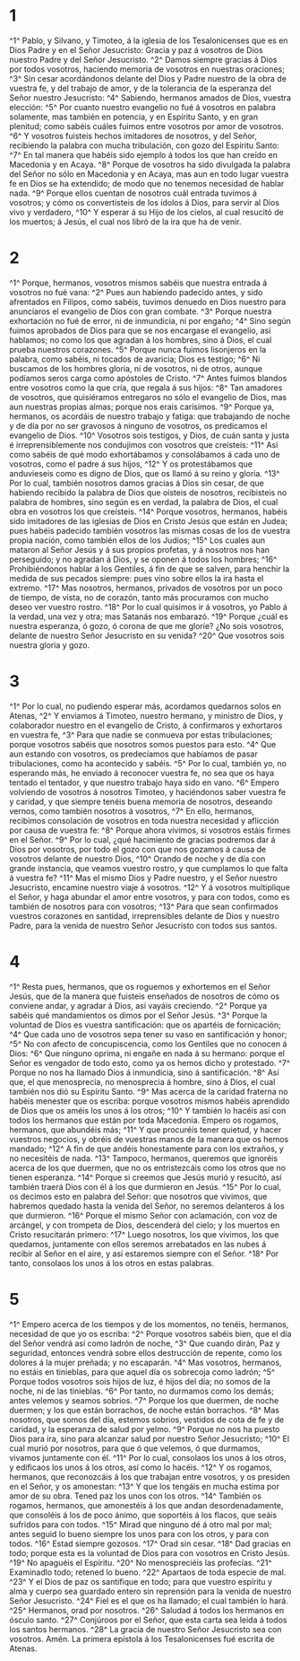 # 1 
^1^ Pablo, y Silvano, y Timoteo, á la iglesia de los Tesalonicenses que es en Dios Padre y en el Señor Jesucristo: Gracia y paz á vosotros de Dios nuestro Padre y del Señor Jesucristo. ^2^ Damos siempre gracias á Dios por todos vosotros, haciendo memoria de vosotros en nuestras oraciones; ^3^ Sin cesar acordándonos delante del Dios y Padre nuestro de la obra de vuestra fe, y del trabajo de amor, y de la tolerancia de la esperanza del Señor nuestro Jesucristo: ^4^ Sabiendo, hermanos amados de Dios, vuestra elección: ^5^ Por cuanto nuestro evangelio no fué á vosotros en palabra solamente, mas también en potencia, y en Espíritu Santo, y en gran plenitud; como sabéis cuáles fuimos entre vosotros por amor de vosotros. ^6^ Y vosotros fuisteis hechos imitadores de nosotros, y del Señor, recibiendo la palabra con mucha tribulación, con gozo del Espíritu Santo: ^7^ En tal manera que habéis sido ejemplo á todos los que han creído en Macedonia y en Acaya. ^8^ Porque de vosotros ha sido divulgada la palabra del Señor no sólo en Macedonia y en Acaya, mas aun en todo lugar vuestra fe en Dios se ha extendido; de modo que no tenemos necesidad de hablar nada. ^9^ Porque ellos cuentan de nosotros cuál entrada tuvimos á vosotros; y cómo os convertisteis de los ídolos á Dios, para servir al Dios vivo y verdadero, ^10^ Y esperar á su Hijo de los cielos, al cual resucitó de los muertos; á Jesús, el cual nos libró de la ira que ha de venir. 

# 2 
^1^ Porque, hermanos, vosotros mismos sabéis que nuestra entrada á vosotros no fué vana: ^2^ Pues aun habiendo padecido antes, y sido afrentados en Filipos, como sabéis, tuvimos denuedo en Dios nuestro para anunciaros el evangelio de Dios con gran combate. ^3^ Porque nuestra exhortación no fué de error, ni de inmundicia, ni por engaño; ^4^ Sino según fuimos aprobados de Dios para que se nos encargase el evangelio, así hablamos; no como los que agradan á los hombres, sino á Dios, el cual prueba nuestros corazones. ^5^ Porque nunca fuimos lisonjeros en la palabra, como sabéis, ni tocados de avaricia; Dios es testigo; ^6^ Ni buscamos de los hombres gloria, ni de vosotros, ni de otros, aunque podíamos seros carga como apóstoles de Cristo. ^7^ Antes fuimos blandos entre vosotros como la que cría, que regala á sus hijos: ^8^ Tan amadores de vosotros, que quisiéramos entregaros no sólo el evangelio de Dios, mas aun nuestras propias almas; porque nos erais carísimos. ^9^ Porque ya, hermanos, os acordáis de nuestro trabajo y fatiga: que trabajando de noche y de día por no ser gravosos á ninguno de vosotros, os predicamos el evangelio de Dios. ^10^ Vosotros sois testigos, y Dios, de cuán santa y justa é irreprensiblemente nos condujimos con vosotros que creísteis: ^11^ Así como sabéis de qué modo exhortábamos y consolábamos á cada uno de vosotros, como el padre á sus hijos, ^12^ Y os protestábamos que anduvieseis como es digno de Dios, que os llamó á su reino y gloria. ^13^ Por lo cual, también nosotros damos gracias á Dios sin cesar, de que habiendo recibido la palabra de Dios que oísteis de nosotros, recibisteis no palabra de hombres, sino según es en verdad, la palabra de Dios, el cual obra en vosotros los que creísteis. ^14^ Porque vosotros, hermanos, habéis sido imitadores de las iglesias de Dios en Cristo Jesús que están en Judea; pues habéis padecido también vosotros las mismas cosas de los de vuestra propia nación, como también ellos de los Judíos; ^15^ Los cuales aun mataron al Señor Jesús y á sus propios profetas, y á nosotros nos han perseguido; y no agradan á Dios, y se oponen á todos los hombres; ^16^ Prohibiéndonos hablar á los Gentiles, á fin de que se salven, para henchir la medida de sus pecados siempre: pues vino sobre ellos la ira hasta el extremo. ^17^ Mas nosotros, hermanos, privados de vosotros por un poco de tiempo, de vista, no de corazón, tanto más procuramos con mucho deseo ver vuestro rostro. ^18^ Por lo cual quisimos ir á vosotros, yo Pablo á la verdad, una vez y otra; mas Satanás nos embarazó. ^19^ Porque ¿cuál es nuestra esperanza, ó gozo, ó corona de que me gloríe? ¿No sois vosotros, delante de nuestro Señor Jesucristo en su venida? ^20^ Que vosotros sois nuestra gloria y gozo. 

# 3 
^1^ Por lo cual, no pudiendo esperar más, acordamos quedarnos solos en Atenas, ^2^ Y enviamos á Timoteo, nuestro hermano, y ministro de Dios, y colaborador nuestro en el evangelio de Cristo, á confirmaros y exhortaros en vuestra fe, ^3^ Para que nadie se conmueva por estas tribulaciones; porque vosotros sabéis que nosotros somos puestos para esto. ^4^ Que aun estando con vosotros, os predecíamos que habíamos de pasar tribulaciones, como ha acontecido y sabéis. ^5^ Por lo cual, también yo, no esperando más, he enviado á reconocer vuestra fe, no sea que os haya tentado el tentador, y que nuestro trabajo haya sido en vano. ^6^ Empero volviendo de vosotros á nosotros Timoteo, y haciéndonos saber vuestra fe y caridad, y que siempre tenéis buena memoria de nosotros, deseando vernos, como también nosotros á vosotros, ^7^ En ello, hermanos, recibimos consolación de vosotros en toda nuestra necesidad y aflicción por causa de vuestra fe: ^8^ Porque ahora vivimos, si vosotros estáis firmes en el Señor. ^9^ Por lo cual, ¿qué hacimiento de gracias podremos dar á Dios por vosotros, por todo el gozo con que nos gozamos á causa de vosotros delante de nuestro Dios, ^10^ Orando de noche y de día con grande instancia, que veamos vuestro rostro, y que cumplamos lo que falta á vuestra fe? ^11^ Mas el mismo Dios y Padre nuestro, y el Señor nuestro Jesucristo, encamine nuestro viaje á vosotros. ^12^ Y á vosotros multiplique el Señor, y haga abundar el amor entre vosotros, y para con todos, como es también de nosotros para con vosotros; ^13^ Para que sean confirmados vuestros corazones en santidad, irreprensibles delante de Dios y nuestro Padre, para la venida de nuestro Señor Jesucristo con todos sus santos. 

# 4 
^1^ Resta pues, hermanos, que os roguemos y exhortemos en el Señor Jesús, que de la manera que fuisteis enseñados de nosotros de cómo os conviene andar, y agradar á Dios, así vayáis creciendo. ^2^ Porque ya sabéis qué mandamientos os dimos por el Señor Jesús. ^3^ Porque la voluntad de Dios es vuestra santificación: que os apartéis de fornicación; ^4^ Que cada uno de vosotros sepa tener su vaso en santificación y honor; ^5^ No con afecto de concupiscencia, como los Gentiles que no conocen á Dios: ^6^ Que ninguno oprima, ni engañe en nada á su hermano: porque el Señor es vengador de todo esto, como ya os hemos dicho y protestado. ^7^ Porque no nos ha llamado Dios á inmundicia, sino á santificación. ^8^ Así que, el que menosprecia, no menosprecia á hombre, sino á Dios, el cual también nos dió su Espíritu Santo. ^9^ Mas acerca de la caridad fraterna no habéis menester que os escriba: porque vosotros mismos habéis aprendido de Dios que os améis los unos á los otros; ^10^ Y también lo hacéis así con todos los hermanos que están por toda Macedonia. Empero os rogamos, hermanos, que abundéis más; ^11^ Y que procuréis tener quietud, y hacer vuestros negocios, y obréis de vuestras manos de la manera que os hemos mandado; ^12^ A fin de que andéis honestamente para con los extraños, y no necesitéis de nada. ^13^ Tampoco, hermanos, queremos que ignoréis acerca de los que duermen, que no os entristezcáis como los otros que no tienen esperanza. ^14^ Porque si creemos que Jesús murió y resucitó, así también traerá Dios con él á los que durmieron en Jesús. ^15^ Por lo cual, os decimos esto en palabra del Señor: que nosotros que vivimos, que habremos quedado hasta la venida del Señor, no seremos delanteros á los que durmieron. ^16^ Porque el mismo Señor con aclamación, con voz de arcángel, y con trompeta de Dios, descenderá del cielo; y los muertos en Cristo resucitarán primero: ^17^ Luego nosotros, los que vivimos, los que quedamos, juntamente con ellos seremos arrebatados en las nubes á recibir al Señor en el aire, y así estaremos siempre con el Señor. ^18^ Por tanto, consolaos los unos á los otros en estas palabras. 

# 5 
^1^ Empero acerca de los tiempos y de los momentos, no tenéis, hermanos, necesidad de que yo os escriba: ^2^ Porque vosotros sabéis bien, que el día del Señor vendrá así como ladrón de noche, ^3^ Que cuando dirán, Paz y seguridad, entonces vendrá sobre ellos destrucción de repente, como los dolores á la mujer preñada; y no escaparán. ^4^ Mas vosotros, hermanos, no estáis en tinieblas, para que aquel día os sobrecoja como ladrón; ^5^ Porque todos vosotros sois hijos de luz, é hijos del día; no somos de la noche, ni de las tinieblas. ^6^ Por tanto, no durmamos como los demás; antes velemos y seamos sobrios. ^7^ Porque los que duermen, de noche duermen; y los que están borrachos, de noche están borrachos. ^8^ Mas nosotros, que somos del día, estemos sobrios, vestidos de cota de fe y de caridad, y la esperanza de salud por yelmo. ^9^ Porque no nos ha puesto Dios para ira, sino para alcanzar salud por nuestro Señor Jesucristo; ^10^ El cual murió por nosotros, para que ó que velemos, ó que durmamos, vivamos juntamente con él. ^11^ Por lo cual, consolaos los unos á los otros, y edificaos los unos á los otros, así como lo hacéis. ^12^ Y os rogamos, hermanos, que reconozcáis á los que trabajan entre vosotros, y os presiden en el Señor, y os amonestan: ^13^ Y que los tengáis en mucha estima por amor de su obra. Tened paz los unos con los otros. ^14^ También os rogamos, hermanos, que amonestéis á los que andan desordenadamente, que consoléis á los de poco ánimo, que soportéis á los flacos, que seáis sufridos para con todos. ^15^ Mirad que ninguno dé á otro mal por mal; antes seguid lo bueno siempre los unos para con los otros, y para con todos. ^16^ Estad siempre gozosos. ^17^ Orad sin cesar. ^18^ Dad gracias en todo; porque esta es la voluntad de Dios para con vosotros en Cristo Jesús. ^19^ No apaguéis el Espíritu. ^20^ No menospreciéis las profecías. ^21^ Examinadlo todo; retened lo bueno. ^22^ Apartaos de toda especie de mal. ^23^ Y el Dios de paz os santifique en todo; para que vuestro espíritu y alma y cuerpo sea guardado entero sin reprensión para la venida de nuestro Señor Jesucristo. ^24^ Fiel es el que os ha llamado; el cual también lo hará. ^25^ Hermanos, orad por nosotros. ^26^ Saludad á todos los hermanos en ósculo santo. ^27^ Conjúroos por el Señor, que esta carta sea leída á todos los santos hermanos. ^28^ La gracia de nuestro Señor Jesucristo sea con vosotros. Amén. La primera epístola á los Tesalonicenses fué escrita de Atenas. 